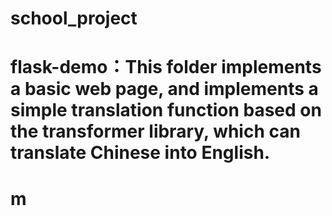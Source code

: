 # school_project
# flask-demo：This folder implements a basic web page, and implements a simple translation function based on the transformer library, which can translate Chinese into English. 
# m
